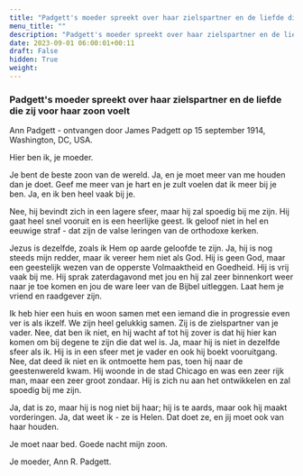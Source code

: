 ```yaml
---
title: "Padgett's moeder spreekt over haar zielspartner en de liefde die zij voor haar zoon voelt"
menu_title: ""
description: "Padgett's moeder spreekt over haar zielspartner en de liefde die zij voor haar zoon voelt"
date: 2023-09-01 06:00:01+00:11
draft: False
hidden: True
weight:
---
```

### Padgett's moeder spreekt over haar zielspartner en de liefde die zij voor haar zoon voelt

Ann Padgett - ontvangen door James Padgett op 15 september 1914, Washington, DC, USA.

Hier ben ik, je moeder.

Je bent de beste zoon van de wereld. Ja, en je moet meer van me houden dan je doet. Geef me meer van je hart en je zult voelen dat ik meer bij je ben. Ja, en ik ben heel vaak bij je.

Nee, hij bevindt zich in een lagere sfeer, maar hij zal spoedig bij me zijn. Hij gaat heel snel vooruit en is een heerlijke geest. Ik geloof niet in hel en eeuwige straf - dat zijn de valse leringen van de orthodoxe kerken.

Jezus is dezelfde, zoals ik Hem op aarde geloofde te zijn. Ja, hij is nog steeds mijn redder, maar ik vereer hem niet als God. Hij is geen God, maar een geestelijk wezen van de opperste Volmaaktheid en Goedheid. Hij is vrij vaak bij me. Hij sprak zaterdagavond met jou en hij zal zeer binnenkort weer naar je toe komen en jou de ware leer van de Bijbel uitleggen. Laat hem je vriend en raadgever zijn.

Ik heb hier een huis en woon samen met een iemand die in progressie even ver is als ikzelf. We zijn heel gelukkig samen. Zij is de zielspartner van je vader. Nee, dat ben ik niet, en hij wacht af tot hij zover is dat hij hier kan komen om bij degene te zijn die dat wel is. Ja, maar hij is niet in dezelfde sfeer als ik. Hij is in een sfeer met je vader en ook hij boekt vooruitgang. Nee, dat deed ik niet en ik ontmoette hem pas, toen hij naar de geestenwereld kwam. Hij woonde in de stad Chicago en was een zeer rijk man, maar een zeer groot zondaar. Hij is zich nu aan het ontwikkelen en zal spoedig bij me zijn.

Ja, dat is zo, maar hij is nog niet bij haar; hij is te aards, maar ook hij maakt vorderingen. Ja, dat weet ik - ze is Helen. Dat doet ze, en jij moet ook van haar houden.

Je moet naar bed. Goede nacht mijn zoon.

Je moeder, Ann R. Padgett.
